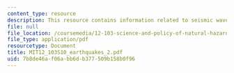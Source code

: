 ```yaml
---
content_type: resource
description: This resource contains information related to seismic waves.
file: null
file_location: /coursemedia/12-103-science-and-policy-of-natural-hazards-spring-2010/7b8de46af06abb6db377509b158b0f96_MIT12_103S10_earthquakes_2.pdf
file_type: application/pdf
resourcetype: Document
title: MIT12_103S10_earthquakes_2.pdf
uid: 7b8de46a-f06a-bb6d-b377-509b158b0f96
---
```

